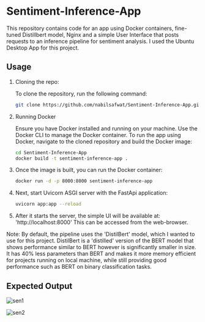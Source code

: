 # Sentiment-Inference-App

This repository contains code for an app using Docker containers, fine-tuned Distillbert model, Nginx and a simple User Interface that posts requests to an inference pipeline for sentiment analysis. I used the Ubuntu Desktop App for this project. 

## Usage

1. Cloning the repo:

   To clone the repository, run the following command:
   ```bash
   git clone https://github.com/nabilsafwat/Sentiment-Inference-App.git

3. Running Docker

   Ensure you have Docker installed and running on your machine. Use the Docker CLI to manage the Docker container. To run the app using Docker, navigate to the cloned repository and build the Docker image:
   ```bash
   cd Sentiment-Inference-App
   docker build -t sentiment-inference-app .

5. Once the image is built, you can run the Docker container:

   ```bash
   docker run -d -p 8000:8000 sentiment-inference-app

7. Next, start Uvicorn ASGI server with the FastApi application:

   ```bash
   uvicorn app:app --reload

9. After it starts the server, the simple UI will be available at: 'http://localhost:8000'
   This can be accessed from the web-browser.

Note: By default, the pipeline uses the 'DistilBert' model, which I wanted to use for this project. DistilBert is a 'distilled' version of the BERT model that shows performance similar to BERT however is significantly smaller in size.  It has 40% less parameters than BERT and makes it more memory efficient for projects running on local machine, while still providing good performance such as BERT on binary classification tasks. 

## Expected Output

![sen1](https://github.com/nabilsafwat/Sentiment-Inference-App/assets/61869179/b618a11b-5f7b-41ea-adda-d5e9c7d4407d)

![sen2](https://github.com/nabilsafwat/Sentiment-Inference-App/assets/61869179/39de2b88-abc1-4042-8a41-fe06de1ac577)
